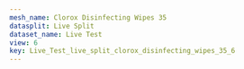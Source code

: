 ```yaml
---
mesh_name: Clorox Disinfecting Wipes 35
datasplit: Live Split
dataset_name: Live Test
view: 6
key: Live_Test_live_split_clorox_disinfecting_wipes_35_6
---
```

